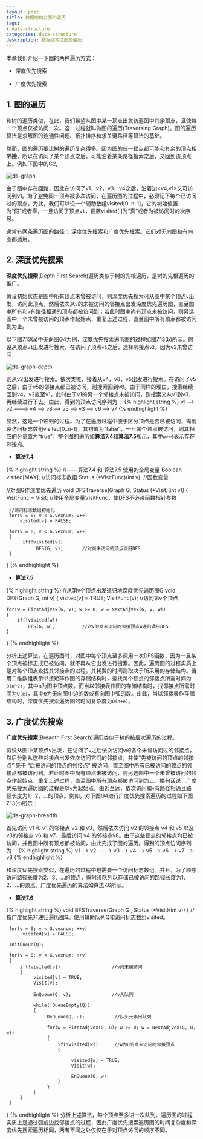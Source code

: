 ```yaml
---
layout: post
title: 数据结构之图的遍历
tags:
- data-structure
categories: data-structure
description: 数据结构之图的遍历
---
```



本章我们介绍一下图的两种遍历方式：

* 深度优先搜索

* 广度优先搜索


<!-- more -->

## 1. 图的遍历

和树的遍历类似，在此，我们希望从图中某一顶点出发访遍图中其余顶点，且使每一个顶点仅被访问一次。这一过程就叫做图的遍历(Traversing Graph)。图的遍历算法是求解图的连通性问题、拓扑排序和求关键路径等算法的基础。

然而，图的遍历要比树的遍历复杂得多。因为图的任一顶点都可能和其余的顶点相**邻接**，所以在访问了某个顶点之后，可能沿着某条路径搜索之后，又回到该顶点上。例如下图中的G2,

![ds-graph](https://ivanzz1001.github.io/records/assets/img/data_structure/ds_graph.jpg)

由于图中存在回路，因此在访问了v1，v2，v3，v4之后，沿着边<v4,v1>又可访问到v1。为了避免同一顶点被多次访问，在遍历图的过程中，必须记下每个已访问过的顶点。为此，我们可以设一个辅助数组visited[0..n-1]，它的初始值置为“假”或者零，一旦访问了顶点```vi```，便置visited[i]为“真”或者为被访问时的次序号。

通常有两条遍历图的路径： 深度优先搜索和广度优先搜索。它们对无向图和有向图都适用。


## 2. 深度优先搜索

**深度优先搜索**(Depth First Search)遍历类似于树的先根遍历，是树的先根遍历的推广。

假设初始状态是图中所有顶点未曾被访问，则深度优先搜索可从图中某个顶点```v```出发，访问此顶点，然后依次从```v```的未被访问的邻接点出发深度优先遍历图，直至图中所有和```v```有路径相通的顶点都被访问到；若此时图中尚有顶点未被访问，则另选图中一个未曾被访问的顶点作起始点，重复上述过程，直至图中所有顶点都被访问到为止。


以下图7.13(a)中无向图G4为例，深度优先搜索遍历图的过程如图7.13(b)所示。假设从顶点```v1```出发进行搜索，在访问了顶点```v1```之后，选择邻接点```v2```。因为v2未曾访问，

![ds-graph-depth](https://ivanzz1001.github.io/records/assets/img/data_structure/ds_graph_deph.jpg)


则从v2出发进行搜索。依次类推，接着从v4，v8，v5出发进行搜索。在访问了v5之后，由于v5的邻接点都已被访问，则搜索回到v8。由于同样的理由，搜索继续回到v4，v2直至v1，此时由于v1的另一个邻接点未被访问，则搜索又从v1到v3，再继续进行下去。由此，得到的顶点访问序列为：
{% highlight string %}
v1 ——> v2 ———> v4 ——> v8 ——> v5 ——> v3 ——> v6 ——> v7
{% endhighlight %}

显然，这是一个递归的过程。为了在遍历过程中便于区分顶点是否已被访问，需附设访问标志数组visited[0..n-1]，其初值为“false”，一旦某个顶点被访问，则其相应的分量置为“true”。整个图的遍历如**算法7.4**和**算法7.5**所示，其中```w>=0```表示存在邻接点。

* **算法7.4**

{% highlight string %}
//---- 算法7.4 和 算法7.5 使用的全局变量
Boolean visited[MAX];             //访问标志数组
Status (*VisitFunc)(int v);       //函数变量


//对图G作深度优先遍历
void DFSTraverse(Graph G, Status (*Visit)(int v))
{
     VisitFunc = Visit;         //使用全局变量VisitFunc，使DFS不必设函数指针参数

     //访问标志数组初始化
     for(v = 0; v < G.vexnum; v++)
         visited[v] = FALSE;

     for(v = 0; v < G.vexnum; v++)
     {
          if(!visited[v])
               DFS(G, v);       //对尚未访问的顶点调用DFS 
     }
}
{% endhighlight %}

* **算法7.5**

{% highlight string %}
//从第v个顶点出发递归地深度优先遍历图G
void DFS(Graph G, int v)
{
    visited[v] = TRUE;
    VisitFunc(v);         //访问第v个顶点

    for(w = FirstAdjVex(G, v); w >= 0; w = NextAdjVex(G, v, w))
    {
        if(!visited[w])
            DFS(G, w);          //对v的尚未访问的邻接顶点w递归调用DFS
    }
}
{% endhighlight %}

分析上述算法，在遍历图时，对图中每个顶点至多调用一次DFS函数，因为一旦某个顶点被标志成已被访问，就不再从它出发进行搜索。因此，遍历图的过程实质上是对每个顶点查找其邻接点的过程。其耗费的时间则取决于所采用的存储结构。当用二维数组表示邻接矩阵作图的存储结构时，查找每个顶点的邻接点所需时间为```O(n^2)```，其中n为图中顶点数。而当以邻接表作图的存储结构时，找邻接点所需时间为```O(e)```，其中e为无向图中边的数或有向图中弧的数。由此，当以邻接表作存储结构时，深度优先搜索遍历图的时间复杂度为```O(n+e)```。


## 3. 广度优先搜索
**广度优先搜索**(Breadth First Search)遍历类似于树的按层次遍历的过程。

假设从图中某顶点v出发，在访问了```v```之后依次访问v的各个未曾访问过的邻接点，然后分别从这些邻接点出发依次访问它们的邻接点，并使“先被访问的顶点的邻接点” 先于 “后被访问的顶点的邻接点” 被访问，直至图中所有已被访问的顶点的邻接点都被访问到。若此时图中尚有顶点未被访问，则另选图中一个未曾被访问的顶点作起始点，重复上述过程，直至图中所有顶点都被访问到为止。换句话说，广度优先搜索遍历图的过程是以```v```为起始点，由近至远，依次访问和```v```有路径相通且路径长度为1，2，...的顶点。例如，对下图G4进行广度优先搜索遍历的过程如下图7.13(c)所示：

![ds-graph-breadth](https://ivanzz1001.github.io/records/assets/img/data_structure/ds_graph_breadth.jpg)

首先访问 v1 和 v1 的邻接点 v2 和 v3，然后依次访问 v2 的邻接点 v4 和 v5 以及 v3的邻接点 v6 和 v7，最后访问 v4 的邻接点v8。由于这些顶点的邻接点均已被访问，并且图中所有顶点都被访问，由此完成了图的遍历。得到的顶点访问序列为：
{% highlight string %}
v1 ——> v2 ———> v3 ——> v4 ——> v5 ——> v6 ——> v7 ——> v8
{% endhighlight %}

和深度优先搜索类似，在遍历的过程中也需要一个访问标志数组。并且，为了顺序访问路径长度为2、3、...的顶点，需附设队列以存储已被访问的路径长度为1、2、...的顶点。广度优先遍历的算法如算法7.6所示。

* **算法7.6**

{% highlight string %}
void  BFSTraverse(Graph G , Status (*Visit)(int v))
{
     //按广度优先非递归遍历图G。使用辅助队列Q和访问标志数组visited。

     for(v = 0; v < G.vexnum; ++v)
          visited[v] = FALSE;

     InitQueue(Q);

     for(v = 0; v < G.vexnum; ++v)
     {
         if(!visited[v])                   //v尚未被访问
         {
              visited[v] = TRUE;
              Visit(v);

              EnQueue(Q, v);               //v入队列

              while(!QueueEmpty(Q))
              {
                   DeQueue(Q, u);           //队头元素出队列

                   for(w = FirstAdjVex(G, u); w >= 0; w = NextAdjVex(G, u, w))
                   {
                       if(!visited[w])      //w为u的尚未访问的邻接顶点
                       {

                            visited[w] = TRUE;
                            Visit(w);

                            EnQueue(Q, w);
                       }
                   }
              }              
         }
     }
}
{% endhighlight %}
分析上述算法，每个顶点至多进一次队列。遍历图的过程实质上是通过弧或边找邻接点的过程，因此广度优先搜索遍历图的时间复杂度和深度优先搜索遍历相同，两者不同之处仅仅在于对顶点访问的顺序不同。





<br />
<br />


